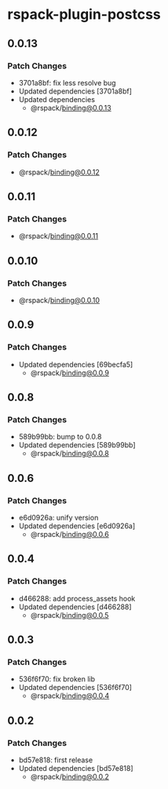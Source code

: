 # rspack-plugin-postcss

## 0.0.13

### Patch Changes

- 3701a8bf: fix less resolve bug
- Updated dependencies [3701a8bf]
- Updated dependencies
  - @rspack/binding@0.0.13

## 0.0.12

### Patch Changes

- @rspack/binding@0.0.12

## 0.0.11

### Patch Changes

- @rspack/binding@0.0.11

## 0.0.10

### Patch Changes

- @rspack/binding@0.0.10

## 0.0.9

### Patch Changes

- Updated dependencies [69becfa5]
  - @rspack/binding@0.0.9

## 0.0.8

### Patch Changes

- 589b99bb: bump to 0.0.8
- Updated dependencies [589b99bb]
  - @rspack/binding@0.0.8

## 0.0.6

### Patch Changes

- e6d0926a: unify version
- Updated dependencies [e6d0926a]
  - @rspack/binding@0.0.6

## 0.0.4

### Patch Changes

- d466288: add process_assets hook
- Updated dependencies [d466288]
  - @rspack/binding@0.0.5

## 0.0.3

### Patch Changes

- 536f6f70: fix broken lib
- Updated dependencies [536f6f70]
  - @rspack/binding@0.0.4

## 0.0.2

### Patch Changes

- bd57e818: first release
- Updated dependencies [bd57e818]
  - @rspack/binding@0.0.2
